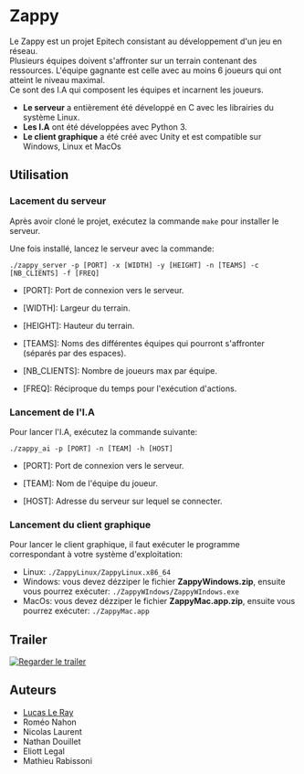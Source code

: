# Zappy

Le Zappy est un projet Epitech consistant au développement d'un jeu en réseau.  
Plusieurs équipes doivent s'affronter sur un terrain contenant des ressources.
L'équipe gagnante est celle avec au moins 6 joueurs qui ont atteint le niveau maximal.  
Ce sont des I.A qui composent les équipes et incarnent les joueurs.

* **Le serveur** a entièrement été développé en C avec les librairies du système Linux.  
* **Les I.A** ont été développées avec Python 3.  
* **Le client graphique** a été créé avec Unity et est compatible sur Windows, Linux et MacOs

## Utilisation

### Lacement du serveur

Après avoir cloné le projet, exécutez la commande ```make``` pour installer le serveur.

Une fois installé, lancez le serveur avec la commande:

```
./zappy_server -p [PORT] -x [WIDTH] -y [HEIGHT] -n [TEAMS] -c [NB_CLIENTS] -f [FREQ]
```

* [PORT]: Port de connexion vers le serveur.

* [WIDTH]: Largeur du terrain.

* [HEIGHT]: Hauteur du terrain.

* [TEAMS]: Noms des différentes équipes qui pourront s'affronter (séparés par des espaces).

* [NB_CLIENTS]: Nombre de joueurs max par équipe.

* [FREQ]: Réciproque du temps pour l'exécution d'actions.

### Lancement de l'I.A

Pour lancer l'I.A, exécutez la commande suivante:

```
./zappy_ai -p [PORT] -n [TEAM] -h [HOST]
```

* [PORT]: Port de connexion vers le serveur.

* [TEAM]: Nom de l'équipe du joueur.

* [HOST]: Adresse du serveur sur lequel se connecter.

### Lancement du client graphique

Pour lancer le client graphique, il faut exécuter le programme correspondant à votre système d'exploitation:

* Linux: ```./ZappyLinux/ZappyLinux.x86_64```
* Windows: vous devez dézziper le fichier **ZappyWindows.zip**, ensuite vous pourrez exécuter: ```./ZappyWIndows/ZappyWIndows.exe```
* MacOs: vous devez dézziper le fichier **ZappyMac.app.zip**, ensuite vous pourrez exécuter: ```./ZappyMac.app```

## Trailer
[![Regarder le trailer](https://img.youtube.com/vi/1ZO8L_PyjQo/0.jpg)](https://www.youtube.com/watch?v=1ZO8L_PyjQo)

## Auteurs

* [Lucas Le Ray](https://github.com/LucasLeRay)
* Roméo Nahon
* Nicolas Laurent
* Nathan Douillet
* Eliott Legal
* Mathieu Rabissoni
